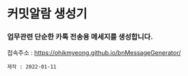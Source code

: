 # 커밋알람 생성기

### 업무관련 단순한 카톡 전송용 메세지를 생성합니다.

접속주소 : https://ohikmyeong.github.io/bnMessageGenerator/

    제작 : 2022-01-11